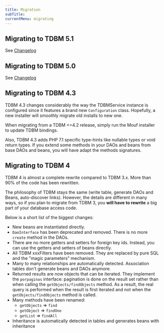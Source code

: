 ```yaml
---
title: Migration
subTitle: 
currentMenu: migrating
---
```


Migrating to TDBM 5.1
---------------------

See [Changelog](https://github.com/thecodingmachine/tdbm/blob/master/CHANGELOG.md)


Migrating to TDBM 5.0
---------------------

See [Changelog](https://github.com/thecodingmachine/tdbm/blob/master/CHANGELOG.md)


Migrating to TDBM 4.3
---------------------

TDBM 4.3 changes considerably the way the TDBMService instance is configured since it features a brand new `Configuration` class.
Hopefully, a new installer will smoothly migrate old installs to new one.

When migrating from a TDBM <=4.2 release, simply run the Mouf installer to update TDBM bindings.

Also, TDBM 4.3 adds PHP 7.1 specific type-hints like nullable types or void return types.
If you extend some methods in your DAOs and beans from base DAOs and beans, you will have adapt the methods signatures.

Migrating to TDBM 4
-------------------

TDBM 4 is almost a complete rewrite compared to TDBM 3.x. More than 90% of the code has been rewritten.

The philosophy of TDBM stays the same (write table, generate DAOs and Beans, auto-discover links). However, the
details are different in many ways, so if you plan to migrate from TDBM 3, you **will have to rewrite** a big part of 
your database access code.

Below is a short list of the biggest changes:
 
- New beans are instantiated directly.
- `DaoInterface` has been deprecated and removed. There is no more `create` method in the DAOs.
- There are no more getters and setters for foreign key ids. Instead, you can use the getters and setters of beans
  directly.
- All TDBM xxxFilters have been removed. They are replaced by pure SQL and the "magic parameters" mechanism.
- Many to many relationships are automatically detected. Association tables don't generate beans and DAOs anymore.
- Returned results are now objects that can be iterated. They implement the `porpaginas` interface: pagination is 
  done on the result set rather than when calling the `getObjects/findObjects` method. As a result, the real query
  is performed when the result is first iterated and not when the `getObjects/findObjects` method is called.
- Many methods have been renamed:
    - `getObjects` => `find`
    - `getObject` => `findOne`
    - `getList` => `findAll`
- Inheritance is automatically detected in tables and generates beans with inheritance
